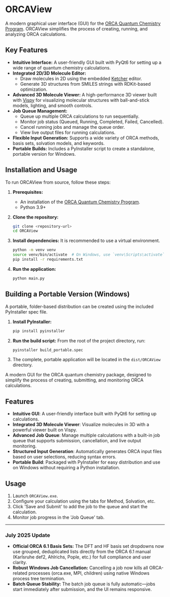 # ORCAView

A modern graphical user interface (GUI) for the [ORCA Quantum Chemistry Program](https://orcaforum.kofo.mpg.de/). ORCAView simplifies the process of creating, running, and analyzing ORCA calculations.

## Key Features

- **Intuitive Interface:** A user-friendly GUI built with PyQt6 for setting up a wide range of quantum chemistry calculations.
- **Integrated 2D/3D Molecule Editor:**
    - Draw molecules in 2D using the embedded [Ketcher](https://lifescience.opensource.epam.com/ketcher/index.html) editor.
    - Generate 3D structures from SMILES strings with RDKit-based optimization.
- **Advanced 3D Molecule Viewer:** A high-performance 3D viewer built with [Vispy](http://vispy.org/) for visualizing molecular structures with ball-and-stick models, lighting, and smooth controls.
- **Job Queue Management:**
    - Queue up multiple ORCA calculations to run sequentially.
    - Monitor job status (Queued, Running, Completed, Failed, Cancelled).
    - Cancel running jobs and manage the queue order.
    - View live output files for running calculations.
- **Flexible Input Generation:** Supports a wide variety of ORCA methods, basis sets, solvation models, and keywords.
- **Portable Builds:** Includes a PyInstaller script to create a standalone, portable version for Windows.

## Installation and Usage

To run ORCAView from source, follow these steps:

1.  **Prerequisites:**
    -   An installation of the [ORCA Quantum Chemistry Program](https://orcaforum.kofo.mpg.de/).
    -   Python 3.9+

2.  **Clone the repository:**
    ```bash
    git clone <repository-url>
    cd ORCAView
    ```

3.  **Install dependencies:**
    It is recommended to use a virtual environment.
    ```bash
    python -m venv venv
    source venv/bin/activate  # On Windows, use `venv\Scripts\activate`
    pip install -r requirements.txt
    ```

4.  **Run the application:**
    ```bash
    python main.py
    ```

## Building a Portable Version (Windows)

A portable, folder-based distribution can be created using the included PyInstaller spec file.

1.  **Install PyInstaller:**
    ```bash
    pip install pyinstaller
    ```

2.  **Run the build script:**
    From the root of the project directory, run:
    ```bash
    pyinstaller build_portable.spec
    ```

3.  The complete, portable application will be located in the `dist/ORCAView` directory.

A modern GUI for the ORCA quantum chemistry package, designed to simplify the process of creating, submitting, and monitoring ORCA calculations.

## Features

- **Intuitive GUI**: A user-friendly interface built with PyQt6 for setting up calculations.
- **Integrated 3D Molecule Viewer**: Visualize molecules in 3D with a powerful viewer built on Vispy.
- **Advanced Job Queue**: Manage multiple calculations with a built-in job queue that supports submission, cancellation, and live output monitoring.
- **Structured Input Generation**: Automatically generates ORCA input files based on user selections, reducing syntax errors.
- **Portable Build**: Packaged with PyInstaller for easy distribution and use on Windows without requiring a Python installation.

## Usage

1.  Launch `ORCAView.exe`.
2.  Configure your calculation using the tabs for Method, Solvation, etc.
3.  Click 'Save and Submit' to add the job to the queue and start the calculation.
4.  Monitor job progress in the 'Job Queue' tab.


---

### July 2025 Update
- **Official ORCA 6.1 Basis Sets:** The DFT and HF basis set dropdowns now use grouped, deduplicated lists directly from the ORCA 6.1 manual (Karlsruhe def2, Ahlrichs, Pople, etc.) for full compliance and user clarity.
- **Robust Windows Job Cancellation:** Cancelling a job now kills all ORCA-related processes (orca.exe, MPI, children) using native Windows process tree termination.
- **Batch Queue Stability:** The batch job queue is fully automatic—jobs start immediately after submission, and the UI remains responsive.
